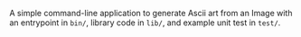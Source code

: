A simple command-line application to generate Ascii art from an Image with an entrypoint in `bin/`, library code
in `lib/`, and example unit test in `test/`.

